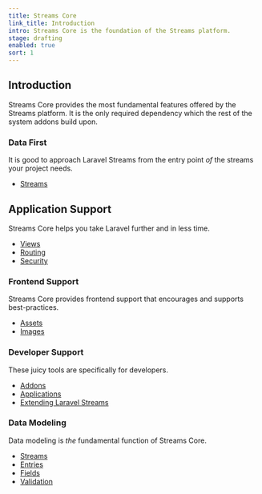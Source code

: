 ```yaml
---
title: Streams Core
link_title: Introduction
intro: Streams Core is the foundation of the Streams platform.
stage: drafting
enabled: true
sort: 1
---
```


## Introduction

Streams Core provides the most fundamental features offered by the Streams platform. It is the only required dependency which the rest of the system addons build upon.

### Data First

It is good to approach Laravel Streams from the entry point *of* the streams your project needs. 

- [Streams](streams)

## Application Support

Streams Core helps you take Laravel further and in less time.

- [Views](views)
- [Routing](routing)
- [Security](security)

### Frontend Support

Streams Core provides frontend support that encourages and supports best-practices.

- [Assets](assets)
- [Images](images)

### Developer Support

These juicy tools are specifically for developers. 

<!-- - [Support](support) -->
- [Addons](addons)
- [Applications](applications)
- [Extending Laravel Streams](extending)

### Data Modeling

Data modeling is *the* fundamental function of Streams Core.

- [Streams](streams)
- [Entries](entries)
- [Fields](fields)
- [Validation](validation)

